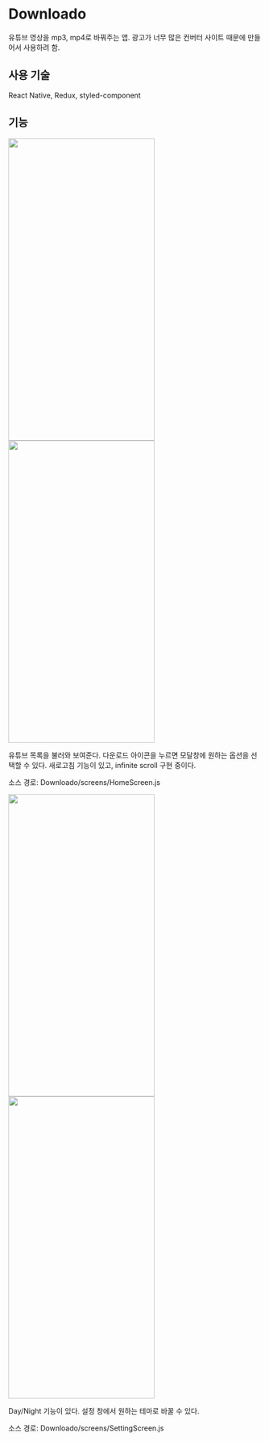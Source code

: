 # Downloado

유튜브 영상을 mp3, mp4로 바꿔주는 앱.
광고가 너무 많은 컨버터 사이트 때문에 만들어서 사용하려 함.


## 사용 기술
React Native, Redux, styled-component


## 기능
<p float="left">
  <img src="https://user-images.githubusercontent.com/44718809/98730063-22980780-23df-11eb-9fee-55a3a3e7d8ab.jpg" width="290" height="600" />
  <img src="https://user-images.githubusercontent.com/44718809/98730077-26c42500-23df-11eb-8d0e-6ba3f32809fa.jpg" width="290" height="600" />
</p>

유튜브 목록을 불러와 보여준다. 다운로드 아이콘을 누르면 모달창에 원하는 옵션을 선택할 수 있다. 새로고침 기능이 있고, infinite scroll 구현 중이다.


소스 경로: Downloado/screens/HomeScreen.js


<p float="left">
  <img src="https://user-images.githubusercontent.com/44718809/98730093-2a57ac00-23df-11eb-8103-34dd0f180790.jpg" width="290" height="600" />
  <img src="https://user-images.githubusercontent.com/44718809/98730181-3e9ba900-23df-11eb-977e-50a04aa4db82.jpg" width="290" height="600" />
</p>

Day/Night 기능이 있다. 설정 창에서 원하는 테마로 바꿀 수 있다.

소스 경로: Downloado/screens/SettingScreen.js 
